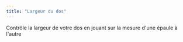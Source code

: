 ```yaml
---
title: "Largeur du dos"
---
```


Contrôle la largeur de votre dos en jouant sur la mesure d'une épaule à l'autre




